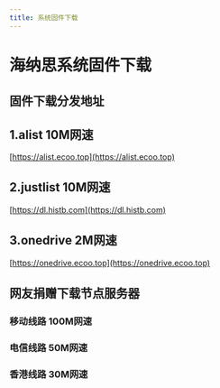 ```yaml
---
title: 系统固件下载
---
```


# 海纳思系统固件下载

## 固件下载分发地址

## 1.alist 10M网速
[https://alist.ecoo.top](https://alist.ecoo.top)

## 2.justlist 10M网速
[https://dl.histb.com](https://dl.histb.com)

## 3.onedrive 2M网速
[https://onedrive.ecoo.top](https://onedrive.ecoo.top)

## 网友捐赠下载节点服务器

### 移动线路 100M网速


### 电信线路 50M网速


### 香港线路 30M网速

